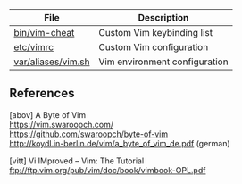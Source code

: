 File                       | Description
---------------------------|-----------------------------------
[bin/vim-cheat][01]        | Custom Vim keybinding list
[etc/vimrc][03]            | Custom Vim configuration
[var/aliases/vim.sh][02]   | Vim environment configuration

[01]: ../../bin/vim-cheat
[02]: ../../var/aliases/vim.sh
[03]: ../../etc/vimrc


## References

[abov] A Byte of Vim  
https://vim.swaroopch.com/  
https://github.com/swaroopch/byte-of-vim  
http://koydl.in-berlin.de/vim/a_byte_of_vim_de.pdf (german)

[vitt] Vi IMproved – Vim: The Tutorial  
<ftp://ftp.vim.org/pub/vim/doc/book/vimbook-OPL.pdf>
